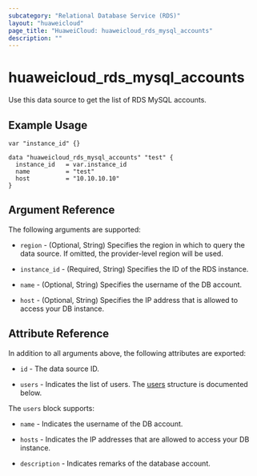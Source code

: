 ```yaml
---
subcategory: "Relational Database Service (RDS)"
layout: "huaweicloud"
page_title: "HuaweiCloud: huaweicloud_rds_mysql_accounts"
description: ""
---
```


# huaweicloud_rds_mysql_accounts

Use this data source to get the list of RDS MySQL accounts.

## Example Usage

```hcl
var "instance_id" {}

data "huaweicloud_rds_mysql_accounts" "test" {
  instance_id   = var.instance_id
  name          = "test"
  host          = "10.10.10.10"
}
```

## Argument Reference

The following arguments are supported:

* `region` - (Optional, String) Specifies the region in which to query the data source.
  If omitted, the provider-level region will be used.

* `instance_id` - (Required, String) Specifies the ID of the RDS instance.

* `name` - (Optional, String) Specifies the username of the DB account.

* `host` - (Optional, String) Specifies the IP address that is allowed to access your DB instance.

## Attribute Reference

In addition to all arguments above, the following attributes are exported:

* `id` - The data source ID.

* `users` - Indicates the list of users.
  The [users](#RDS_mysql_users) structure is documented below.

<a name="RDS_mysql_users"></a>
The `users` block supports:

* `name` - Indicates the username of the DB account.

* `hosts` - Indicates the IP addresses that are allowed to access your DB instance.

* `description` - Indicates remarks of the database account.
